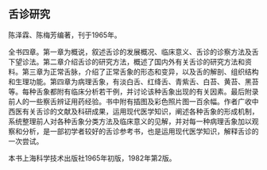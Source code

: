 ## 舌诊研究

陈泽霖、陈梅芳编著，刊于1965年。

全书四章。第一章为概说，叙述舌诊的发展概况、临床意义、舌诊的诊察方法及舌下望诊法。第二章介绍舌诊的研究方法，概述了国内外有关舌诊的研究方法和资料。第三章为正常舌脉，介绍了正常舌象的形态和变异，以及舌的解剖、组织结构和生理功能。第四章为病理舌象，有淡白舌、红绛舌、青紫舌、白苔、黄苔、黑苔等。每种舌象都附有临床分析若干例，并讨论该种舌象出现的有关因素。最后附录前人的一些察舌辨证用药经验。书中附有插图及彩色照片图一百余幅。作者广收中西医有关舌诊的文献及科研成果，运用现代医学知识，阐述各种舌象的形成机制，系统整理前人对各种舌象分类方法及临床意义的见解，并对每一种病理舌象加以观察和分析，是一部初学者较好的舌诊参考书，也是运用现代医学知识，解释舌诊的一次尝试。

本书上海科学技术出版社1965年初版，1982年第2版。
